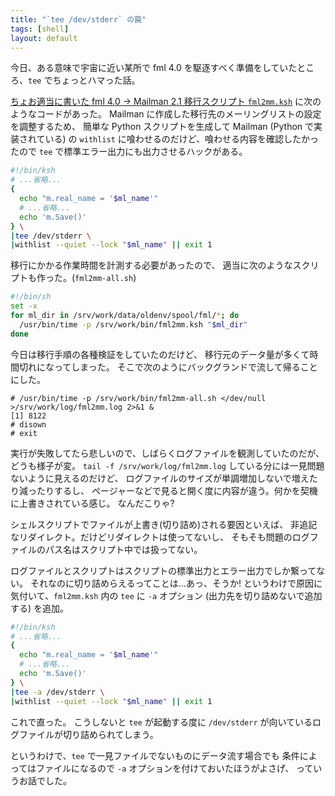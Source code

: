 ```yaml
---
title: "`tee /dev/stderr` の罠"
tags: [shell]
layout: default
---
```

今日、ある意味で宇宙に近い某所で fml 4.0
を駆逐すべく準備をしていたところ、`tee` でちょっとハマった話。

[ちょお適当に書いた fml 4.0 → Mailman 2.1 移行スクリプト `fml2mm.ksh`](https://github.com/fumiyas/mailman-hack/blob/master/bin/fml2mm.ksh) に次のようなコードがあった。
Mailman に作成した移行先のメーリングリストの設定を調整するため、
簡単な Python スクリプトを生成して Mailman (Python で実装されている) の
`withlist` に喰わせるのだけど、喰わせる内容を確認したかったので 
`tee` で標準エラー出力にも出力させるハックがある。

``` sh
#!/bin/ksh
# ...省略...
{
  echo "m.real_name = '$ml_name'"
  # ...省略...
  echo 'm.Save()'
} \
|tee /dev/stderr \
|withlist --quiet --lock "$ml_name" || exit 1
```

移行にかかる作業時間を計測する必要があったので、
適当に次のようなスクリプトも作った。(`fml2mm-all.sh`)

``` sh
#!/bin/sh
set -x
for ml_dir in /srv/work/data/oldenv/spool/fml/*; do
  /usr/bin/time -p /srv/work/bin/fml2mm.ksh "$ml_dir"
done
```

今日は移行手順の各種検証をしていたのだけど、
移行元のデータ量が多くて時間切れになってしまった。
そこで次のようにバックグランドで流して帰ることにした。

``` console
# /usr/bin/time -p /srv/work/bin/fml2mm-all.sh </dev/null >/srv/work/log/fml2mm.log 2>&1 &
[1] 8122
# disown
# exit
```

実行が失敗してたら悲しいので、しばらくログファイルを観測していたのだが、
どうも様子が変。
`tail -f /srv/work/log/fml2mm.log` している分には一見問題ないように見えるのだけど、
ログファイルのサイズが単調増加しないで増えたり減ったりするし、
ページャーなどで見ると開く度に内容が違う。何かを契機に上書きされている感じ。
なんだこりゃ?

シェルスクリプトでファイルが上書き(切り詰め)される要因といえば、
非追記なリダイレクト。だけどリダイレクトは使ってないし、
そもそも問題のログファイルのパス名はスクリプト中では扱ってない。

ログファイルとスクリプトはスクリプトの標準出力とエラー出力でしか繋ってない。
それなのに切り詰めらえるってことは…あっ、そうか!
というわけで原因に気付いて、`fml2mm.ksh` 内の `tee` に `-a` オプション
(出力先を切り詰めないで追加する) を追加。

``` sh
#!/bin/ksh
# ...省略...
{
  echo "m.real_name = '$ml_name'"
  # ...省略...
  echo 'm.Save()'
} \
|tee -a /dev/stderr \
|withlist --quiet --lock "$ml_name" || exit 1
```

これで直った。
こうしないと `tee` が起動する度に `/dev/stderr`
が向いているログファイルが切り詰められてしまう。

というわけで、`tee` で一見ファイルでないものにデータ流す場合でも
条件によってはファイルになるので `-a` オプションを付けておいたほうがよさげ、
っていうお話でした。

